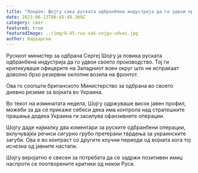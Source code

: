 ```yaml
---
title: "Лондон: Шојгу сака руската одбранбена индустрија да го удвои производството"
date: 2023-06-13T06:45:49.309Z
category: свет
featured: true
featuredImage: ../img/8-45-rus-sak-sojgu-udvoi.jpg
author: Вардарски
---
```

Рускиот министер за одбрана Сергеј Шојгу ја повика руската одбранбена индустрија да го удвои своето производство. Тој ги критикуваше офицерите на Западниот воен округ што не испраќаат доволно брзо резервни оклопни возила на фронтот.

Ова го соопшти британското Министерство за одбрана во своето дневно резиме за војната во Украина.

Во текот на изминатата недела, Шојгу одржуваше висок јавен профил, можеби за да се прикаже себеси дека има контрола над стратешките прашања додека Украина ги засилува офанзивните операции.

Шојгу даде најмалку два коментари за руските одбранбени операции, вклучувајќи речиси сигурно грубо претерани тврдења за украинските загуби. Ова е во контраст со другите клучни периоди од војната кога тој исчезна од јавните настапи.

Шојгу веројатно е свесен за потребата да се задржи позитивен имиџ наспроти се поотворените критики од некои Руси.